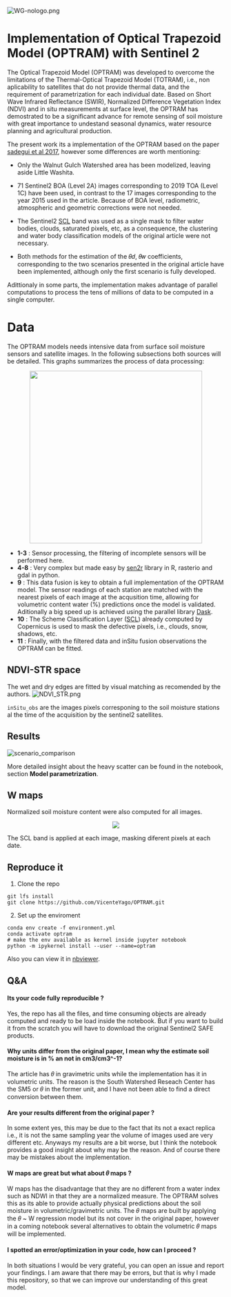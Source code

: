 
![WG-nologo.png](https://github.com/VicenteYago/OPTRAM/blob/main/WalnutGulch/img/WG-nologo.png)

# Implementation of Optical Trapezoid Model (OPTRAM) with Sentinel 2 

The Optical Trapezoid Model (OPTRAM) was developed to overcome the limitations of the Thermal-Optical Trapezoid Model (TOTRAM), i.e., non aplicability to satellites that do not provide thermal data, and the requirement of parametrization for each individual date. Based on Short Wave Infrared Reflectance (SWIR), Normalized Difference Vegetation Index (NDVI) and in situ measurements at surface level, the OPTRAM has demostrated to be a significant advance for remote sensing of soil moisture with great importance to undestand seasonal dynamics, water resource planning and agricultural production.

The present work its a implementation of the OPTRAM based on the paper [sadegui et al 2017](https://www.sciencedirect.com/science/article/abs/pii/S0034425717302493), however some differences are worth mentioning: 

- Only the Walnut Gulch Watershed area has been modelized, leaving aside Little Washita.
- 71 Sentinel2 BOA (Level 2A) images corresponding to 2019 TOA (Level 1C) have been used, in contrast to the 17 images corresponding to the year 2015 used in the article. Because of BOA level, radiometric, atmospheric and geometric corrections were not needed.

- The Sentinel2 [SCL](https://sentinels.copernicus.eu/web/sentinel/technical-guides/sentinel-2-msi/level-2a/algorithm) band was used as a single mask to filter water bodies, clouds, saturated pixels, etc, as a consequence, the clustering and water body classification models of the original article were not necessary.

- Both methods for the estimation of the 𝜃𝑑, 𝜃𝑤 coefficients, corresponding to the two scenarios presented in the original article have been implemented, although only the first scenario is fully developed.

Adittionaly in some parts, the implementation makes advantage of parallel computations to process the tens of millions of data to be computed in a single computer.

# Data
The OPTRAM models needs intensive data from surface soil moisture sensors and satellite images. In the following subsections both sources will be detailed. This graphs summarizes the process of data processing: 

<p align="center">
  <img src="https://github.com/VicenteYago/OPTRAM/blob/main/WalnutGulch/img/scheme_full.png/"  width="400">
</p>

- **1-3** : Sensor processing, the filtering of incomplete sensors will be performed here.
- **4-8** : Very complex but made easy by [sen2r](http://sen2r.ranghetti.info/index.html) library in R, rasterio and gdal in python.
- **9**   : This data fusion is key to obtain a full implementation of the OPTRAM model. The sensor readings of each station are matched with the nearest pixels of each image at the acqusition time, allowing for volumetric content water (%) predictions once the model is validated. Aditionally a big speed up is achieved using the parallel library [Dask](https://dask.org/). 
- **10**  : The Scheme Classification Layer ([SCL](https://sentinels.copernicus.eu/web/sentinel/technical-guides/sentinel-2-msi/level-2a/algorithm)) already computed by Copernicus is used to mask the defective pixels, i.e., clouds, snow, shadows, etc.
- **11**  : Finally, with the filtered data and inSitu fusion observations the OPTRAM can be fitted.

## NDVI-STR space

The wet and dry edges are fitted by visual matching as recomended by the authors.
![NDVI_STR.png](https://github.com/VicenteYago/OPTRAM/blob/main/WalnutGulch/img/NDVI_STR.png)

`inSitu_obs` are the images pixels corresponing to the soil moisture stations al the time of the acquisition by the sentinel2 satellites.

## Results 

![scenario_comparison](https://github.com/VicenteYago/OPTRAM/blob/main/WalnutGulch/img/scenario1_2_comparison.png)

More detailed insight about the heavy scatter can be found in the notebook, section __Model parametrization__.

## W maps
Normalized soil moisture content were also computed for all images.
<p align="center">
  <img src=https://github.com/VicenteYago/OPTRAM/blob/main/WalnutGulch/img/example_W_2.png/>
</p>

The SCL band is applied at each image, masking diferent pixels at each date.

## Reproduce it 
1. Clone the repo
```{python}
git lfs install
git clone https://github.com/VicenteYago/OPTRAM.git
```
2. Set up the enviroment
```{python}
conda env create -f environment.yml
conda activate optram
# make the env available as kernel inside jupyter notebook
python -m ipykernel install --user --name=optram
```

Also you can view it in [nbviewer](https://nbviewer.org/github/VicenteYago/OPTRAM/blob/main/OPTRAM.ipynb).

## Q&A 

#### Its your code fully reproducible ? 
Yes, the repo has all the files, and time consuming objects are already computed and ready to be load inside the notebook. But if you want to build it from the scratch you will have to download the original Sentinel2 SAFE products. 

#### Why units differ from the original paper, I mean why the estimate soil moisture is in % an not in cm3/cm3^-1? 
The article has 𝜃 in gravimetric units while the implementation has it in volumetric units. The reason is the South Watershed Reseach Center has the SM5 or 𝜃 in the former unit, and I have not been able to find a direct conversion between them.

#### Are your results different from the original paper ? 
In some extent yes, this may be due to the fact that its not a exact replica i.e., it is not the same sampling year the volume of images used are very different etc. Anyways my results are a bit worse, but I think the notebook provides a good insight about why may be the reason. And of course there may be mistakes about the implementation.

#### W maps are great but what about 𝜃 maps ? 
W maps has the disadvantage that they are no different from a water index such as NDWI in that they are a normalized measure. The OPTRAM solves this as its able to provide actually physical predictions about the soil moisture in volumetric/gravimetric units. The 𝜃 maps are built by applying the 𝜃 ~ W regression model but its not cover in the original paper, however in a coming notebook several alternatives to obtain the volumetric 𝜃 maps will be implemented.

#### I spotted an error/optimization in your code, how can I proceed ? 
In both situations I would be very grateful, you can open an issue and report your findings. I am aware that there may be errors, but that is why I made this repository, so that we can improve our understanding of this great model.


